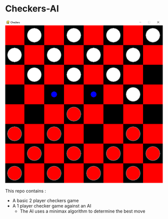 # Checkers-AI

<img src="src/board.png">

This repo contains :
- A basic 2 player checkers game
- A 1 player checker game against an AI
  -  The AI uses a minimax algorithm to determine the best move
